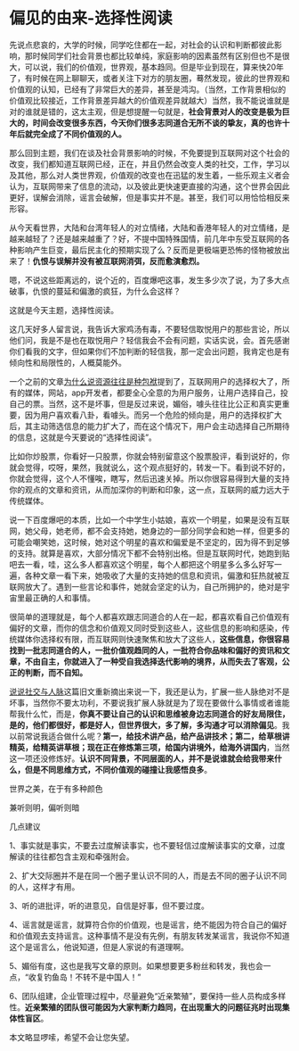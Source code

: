 # 偏见的由来-选择性阅读

先说点悲哀的，大学的时候，同学吃住都在一起，对社会的认识和判断都彼此影响，那时候同学们社会背景也都比较单纯，家庭影响的因素虽然有区别但也不是很大，可以说，我们的价值观，世界观，基本趋同。但是毕业到现在，算来快20年了，有时候在网上聊聊天，或者关注下对方的朋友圈，蓦然发现，彼此的世界观和价值观的认知，已经有了非常巨大的差异，甚至是鸿沟。（当然，工作背景相似的价值观比较接近，工作背景差异越大的价值观差异就越大）当然，我不能说谁就是对的谁就是错的，这太主观，但是想提醒一句就是，**社会背景对人的改变是极为巨大的，时间会改变很多东西，今天你们很多志同道合无所不谈的挚友，真的也许十年后就完全成了不同价值观的人。**

那么回到主题，我们在谈及社会背景影响的时候，不免要提到互联网对这个社会的改变，我们都知道互联网已经，正在，并且仍然会改变人类的社交，工作，学习以及其他，那么对人类世界观，价值观的改变也在迅猛的发生着，一些乐观主义者会认为，互联网带来了信息的流动，以及彼此更快速更直接的沟通，这个世界会因此更好，误解会消除，谣言会破解，但是事实并不是。甚至，我们可以用恰恰相反来形容。

从今天看世界，大陆和台湾年轻人的对立情绪，大陆和香港年轻人的对立情绪，是越来越轻了？还是越来越重了？好，不提中国特殊国情，前几年中东受互联网的各种影响产生巨变，最后民主化的预期实现了么？反而是更极端更恐怖的怪物被放出来了！**仇恨与误解并没有被互联网消弭，反而愈演愈烈。**

嗯，不说这些距离远的，说个近的，百度爆吧这事，发生多少次了说，为了多大点破事，仇恨的蔓延和偏激的疯狂，为什么会这样？

这就是今天主题，选择性阅读。

这几天好多人留言说，我告诉大家鸡汤有毒，不要轻信取悦用户的那些言论，所以他们问，我是不是也在取悦用户？轻信我会不会有问题，实话实说，会。首先感谢你们看我的文字，但如果你们不加判断的轻信我，那一定会出问题，我肯定也是有倾向性和局限性的，人概莫能外。

一个之前的文章[为什么说资源往往是种包袱](http://mp.weixin.qq.com/s?__biz=MzI0MjA1Mjg2Ng==&mid=209506907&idx=1&sn=c6906f4e819752ed6f8fb75bb090168d&scene=21#wechat_redirect)提到了，互联网用户的选择权大了，所有的媒体，网站，app开发者，都要全心全意的为用户服务，让用户选择自己，投自己的票。当然，这不是坏事，但是反过来说，媚俗，噱头往往比公正和真实更重要，因为用户喜欢看八卦，看噱头。而另一个危险的倾向是，用户的选择权扩大后，其主动筛选信息的能力扩大了，而在这个情况下，用户会主动选择自己所期待的信息，这就是今天要说的“选择性阅读”。

比如你炒股票，你看好一只股票，你就会特别留意这个股票股评，看到说好的，你就会觉得，哎呀，果然，我就说么，这个观点挺好的，转发一下。看到说不好的，你就会觉得，这个人不懂唉，瞎写，然后迅速关掉。所以你很容易得到大量的支持你的观点的文章和资讯，从而加深你的判断和印象，这一点，互联网的威力远大于传统媒体。

说一下百度爆吧的本质，比如一个中学生小姑娘，喜欢一个明星，如果是没有互联网，她父母，她老师，都不会支持她，她身边的一部分同学会和她一样，但更多的可能会嘲笑她，这时候，她对这个明星的喜欢和偏爱是不坚定的，因为得不到足够的支持。就算是喜欢，大部分情况下都不会特别出格。但是互联网时代，她跑到贴吧去一看，哇，这么多人都喜欢这个明星，每个人都把这个明星多么多么好写一遍，各种文章一看下来，她吸收了大量的支持她的信息和资讯，偏激和狂热就被互联网放大了。遇到一些言论和事件，她就会坚定的认为，自己所拥护的，绝对是宇宙里最正确的人和事情。

很简单的道理就是，每个人都喜欢跟志同道合的人在一起，都喜欢看自己价值观有偏好的文章，而你的信念和价值观又同时受到这些人，这些信息的影响和感染，传统媒体你选择权有限，而互联网则快速聚焦和放大了这些人，**这些信息，你很容易找到一批志同道合的人，一批价值观趋同的人，一批符合你品味和偏好的资讯和文章，不由自主，你就进入了一种受自我选择迭代影响的境界，从而失去了客观，公正的判断，而不自知。**

[说说社交与人脉](http://mp.weixin.qq.com/s?__biz=MzI0MjA1Mjg2Ng==&mid=209529374&idx=1&sn=0218b6c5640ec6a11ca6c2ffa79a7cc9&scene=21#wechat_redirect)这篇旧文重新摘出来说一下，我还是认为，扩展一些人脉绝对不是坏事，当然你不要太功利，不要说我扩展人脉就是为了现在要做什么事情或者谁能帮我什么忙，而是，**你真不要让自己的认识和思维被身边志同道合的好友局限住，是的，他们都很好，都是好人，但世界很大，多了解，多沟通才可以消除偏见**。我以前常说我适合做什么呢？**第一，给技术讲产品，给产品讲技术；第二，给草根讲精英，给精英讲草根；现在正在修炼第三项，给国内讲境外，给海外讲国内**，当然这一项还没修炼好。**认识不同背景，不同层面的人，并不是说谁就会给我带来什么，但是不同思维方式，不同价值观的碰撞让我感悟良多**。

世界之美，在于有多种颜色

兼听则明，偏听则暗

几点建议

1、事实就是事实，不要去过度解读事实，也不要轻信过度解读事实的文章，过度解读的往往都包含主观和牵强附会。

2、扩大交际圈并不是在同一个圈子里认识不同的人，而是去不同的圈子认识不同的人，这样才有用。

3、听的进批评，听的进意见，自信是好事，但不要过度。

4、谣言就是谣言，就算符合你的价值观，也是谣言，绝不能因为符合自己的偏好和价值观去支持谣言。这种事情不是没有先例，有朋友转发某谣言，我说你不知道这个是谣言么，他说知道，但是人家说的有道理啊。

5、媚俗有度，这也是我写文章的原则。如果想要更多粉丝和转发，我也会一点，“收复钓鱼岛！不转不是中国人！”

6、团队组建，企业管理过程中，尽量避免“近亲繁殖”，要保持一些人员构成多样性。**近亲繁殖的团队很可能因为大家判断力趋同，在出现重大的问题征兆时出现集体性盲区**。

本文略显啰嗦，希望不会让您失望。